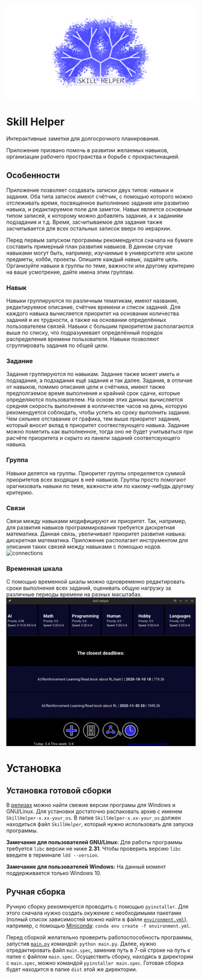 ![skill_helper](logo_for_github.png)
# Skill Helper
Интерактивные заметки для долгосрочного планирования.

Приложение призвано помочь в развитии желаемых навыков, организации рабочего пространства и борьбе с прокрастинацией.

## Особенности
Приложение позволяет создавать записки двух типов: навыки и задания. Оба типа записок имеют счётчик, с помощью которого можно отслеживать время, посвященное выполнению задания или развитию навыка, и редактируемое поле для заметок. Навык является основным типом записей, к которому можно добавлять задания, а к заданиям подзадания и т.д. Время, засчитываемое для задания также засчитывается для всех остальных записок вверх по иерархии.

Перед первым запуском программы рекомендуется сначала на бумаге составить примерный план развития навыков. В данном случае навыками могут быть, например, изучаемые в университете или школе предметы, хобби, проекты. Опишите каждый навык, задайте цель. Организуйте навыки в группы по теме, важности или другому критерию на ваше усмотрение, дайте имена этим группам.

### Навык
Навыки группируются по различным тематикам, имеют название, редактируемое описание, счётчик времени и список заданий. Для каждого навыка вычисляется приоритет на основании количества заданий и их трудности, а также на основании определённых пользователем связей. Навыки с большим приоритетом располагаются выше по списку, что подразумевает определённый порядок распределения времени пользователя. Навыки позволяют сгруппировать задания по общей цели.

### Задание
Задания группируются по навыкам. Задание также может иметь и подзадания, а подзадания ещё задания и так далее. Задания, в отличие от навыков, помимо описания цели и счётчика, имеют также предполгаемое время выполнения и крайний срок сдачи, которые определяются пользователем. На основе этих данных вычисляется средняя скорость выполнения в колличестве часов на день, которую рекомендуется соблюдать, чтобы успеть ко сроку выполнить задание. Чем сильнее отставание от графика, тем выше приоритет задания, который вносит вклад в приоритет соотвествующего навыка. Задание можно пометить как выполненное, тогда оно не будет учитываться при расчёте приоритета и скрыто из панели заданий соответсвующего навыка.   

### Группа
Навыки делятся на группы. Приоритет группы определяется суммой приоритетов всех входящих в неё навыков. Группы просто помогают орагнизовать навыки по теме, важности или по какому-нибудь другому критерию.

### Связи
Связи между навыками модифицируют их приоритет. Так, например, для развития навыков программирования требуется дискретная математика. Данная связь, увеличивает приоритет развития навыка: дискретная математика. Приложение располагает инструментом для описания таких связей между навыками с помощью нодов.
![connections](help/sk_demo_connections.GIF)
### Временная шкала
С помощью временной шкалы можно одновременно редактировать сроки выполнения всех заданий, оценивать общую нагрузку за различные периоды времени на разных масштабах.
![timeline](help/sk_demo_timeline.GIF)

# Установка
## Установка готовой сборки
В [релизах](https://github.com/ZhekaHauska/SkillHelper/releases) можно найти свежие версии програмы для Windows и GNU/Linux. Для установки достаточно распаковать архив с именем `SkillHelper-x.xx-your_os`. В папке `SkillHelper-x.xx-your_os` должен находиться
файл `SkillHelper`, который нужно использовать для запуска программы.

**Замечание для пользователей GNU/Linux:** Для работы программы требуется `libс` версии не ниже **2.31**. Чтобы проверить версию `libc` введите в терминале `ldd --version`.

**Замечание для пользователей Windows:** На данный момент поддерживается только Windows 10.

## Ручная сборка
Ручную сборку рекоменуется проводить с помощью `pyinstaller`. Для этого сначала нужно создать окужение с необходимыми пакетами (полный список зависимостей можно найти в файле [`environment.yml`](https://github.com/ZhekaHauska/SkillHelper/blob/connections/environment.yml)), например, с помощью [Miniconda](https://docs.conda.io/en/latest/miniconda.html): `conda env create -f environment.yml`.

Перед сборкой желательно проверить работоспособность программы, запустив [`main.py`](https://github.com/ZhekaHauska/SkillHelper/blob/connections/main.py) командой: `python main.py`. Далее, нужно отредактировать файл `main.spec`, заменив путь в 7-ой строке на путь к папке с файлом `main.spec`. Осуществить сборку, находясь в директории с `main.spec`, можно командой `pyinstaller main.spec`. Готовая сборка будет находится в папке `dist` этой же директории.
